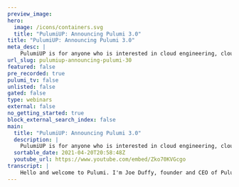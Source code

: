 ```yaml
---
preview_image:
hero:
  image: /icons/containers.svg
  title: "PulumiUP: Announcing Pulumi 3.0"
title: "PulumiUP: Announcing Pulumi 3.0"
meta_desc: |
    PulumiUP is for anyone who is interested in cloud engineering, cloud infrastructure, software development, modern applications, or Pulumi. Whether ...
url_slug: pulumiup-announcing-pulumi-30
featured: false
pre_recorded: true
pulumi_tv: false
unlisted: false
gated: false
type: webinars
external: false
no_getting_started: true
block_external_search_index: false
main:
  title: "PulumiUP: Announcing Pulumi 3.0"
  description: |
    PulumiUP is for anyone who is interested in cloud engineering, cloud infrastructure, software development, modern applications, or Pulumi. Whether you’re a seasoned cloud engineer or just curious to learn what’s all the fuss about cloud engineering, PulumiUP will teach you something new about the future of building on the cloud.   Hear from Pulumi CEO and Co-Founder Joe Duffy and CTO Luke Hoban as they share several new announcements, present demos, and discuss the future of cloud engineering and what it means for teams building cloud infrastructure and modern applications. You will also hear from technical leaders of pioneering companies that are using cloud engineering practices and cloud providers like AWS.   You will learn about cloud engineering practices, how leading engineering teams are implementing best practices with Pulumi, and the latest developments from Pulumi. After the broadcast, dive into hands-on learning with on-demand content or join one of our scheduled workshops or talks.
  sortable_date: 2021-04-20T20:58:48Z
  youtube_url: https://www.youtube.com/embed/Zko70KVGcgo
transcript: |
    Hello and welcome to Pulumi. I'm Joe Duffy, founder and CEO of Pulumi and I'm really excited to welcome you here today to talk about modern cloud applications and infrastructure. And here's how the day is gonna unfold. We're gonna start with uh a little bit of context why we're really excited about everything we're seeing in the modern cloud. We're gonna bring Adrian Coro from Amazon, uh joined by Aaron Coo here at Pulumi to talk about what it means to build for the modern cloud era. We're then gonna invite some industry leaders Justin Fitzhugh from Snowflake, Keith Redman from, and I'm gonna talk a little bit about how the Pulumi platform is enabling teams to adopt uh modern cloud applications of the infrastructure in their organizations. We'll then turn it over to Luke Hoen our CTO at Pulumi to talk about what's new. We have some really exciting announcements to make today and uh some demos as well. So we'll invite some folks from the team to give you a tour of Pulumi and what's new then we'll have an amazing panel of industry leaders um with Kat Cosgrove from J Frog Charity majors from Honeycomb, Dana loss from github and Justin Fitz from sto flake. And what we'll talk about here is some of the patterns and practices that are working for teams trying to move to the modern cloud and then I'll wrap it up at the end. It's gonna be an exciting day. Can't wait to get started to start. We're actually gonna talk a little bit about cloud engineering and what cloud engineering is and why we think this is the secret to really tapping into the modern cloud cloud engine is a new way of building. And to see why we're excited about this, why we got here, how we got here and why this is the next natural step in uh the modern cloud journey. We look a little bit about the history of of uh the cloud. You know, over 15 years ago, we got started with the public cloud with AWS and you know, Azure Google cloud, we really moved beyond sort of the lift and shift era of moving virtualized applications into the cloud uh without, you know, really rearchitect them or revisiting the architectures. Along the way, we've uh started practicing devops, which has helped developers and infrastructure teams work better together, uh which has been an amazing journey over the last 10 years. Uh really taught us a lot about how developers can, can leverage the cloud in new ways, but also how infrastructure teams can use automation to solve some of the challenges they're having with the, the cloud. Um And a bit more recently, we've, we've started uh incorporating containers with Docker and service architecture, starting with Aws Lambda. Now, Azure functions, Google functions uh and Kubernetes, of course, over the last uh five plus years. And really what, what these technologies have done is they've really fundamentally reshaped how we build uh and ship our applications. Um We're really thinking more about applications that is distributed architectures uh architectures that span cloud services and leverage the cloud in new and exciting ways. And the old models really don't work as well. Um They don't, they don't allow you to get the most out of what the cloud has to offer. Uh And so that's what we're calling cloud engineering. We'll see a little bit more about what that means uh in a few in a few minutes. And I think before getting there, really, it's important to, to note it's still early days for the cloud, many companies still have private clouds of their own, they're still doing hybrid workloads. Um So I think it's important to, to ask ourselves some questions and we'll try to answer these throughout the day. What do modern applications architectures look like? Uh What does it mean to move beyond lift and shift? Um How do we embrace these new capabilities? Not as afterthoughts but as first class concepts as we're building our applications to begin with. And second, what tools and approaches are necessary to adopt those new architectures. What got us here is not going to necessarily get us there. Um Third, how do we work together as a team? I mentioned, Dev ops, that's been fantastic. There's clearly variants of that Dev ops and, and so on, but really, it hasn't necessarily brought the cloud as close to development as we'd like. And so how do we break down some of these barriers even further in unlock collaboration across the team? And finally, how do you empower our builders to innovate and ship customer value faster? That's what it's all about, right? Um And so I, I think we have some, some good answers at least to, to, to get started with throughout the day that we'll, we'll talk about and add all that together. Really. The question is, how do we tap into the modern cloud? I think to, to really start answering that question, we can look to some of the most innovative companies in the cloud space. Um We've got AAA collection of companies we've, we've talked to and worked with here um and spanning many different industries and, and company sizes. Uh You look at uh source graph web flow, superba and fauna. These are relatively early stage startups that were born in the cloud and really are leveraging the cloud to build their, their technologies. Um The cloud is really part of how those technologies uh work in a, in a deeply fundamental way. You look at snowflake lemonade, uh Tableau Atlassian Fango, these are, you know, mid stage to IP O scale companies that really have used the cloud to completely uh change their business model and, and, and change the the industry that they're operating in um completely by leveraging the cloud. Um and then, you know, finally, Mercedes Benz, a very well known company that, that has a rich history that is continually reinventing itself as part of innovation and has brought, brought the cloud to, you know, their, their automobile through the connected car efforts. And that's been really the cloud has been an essential component of that. So a lot of different stories here, a lot of different industries, a lot of different team sizes and makeups. But I think if you, you look at the commonalities amongst them is is kind of where it gets interesting. They've all adopted a self injuring mindset, they've applied software engineering practices to how they're managing their infrastructure. Second, they've empowered developers, they've enabled the developers who are building customer value to actually just leverage cloud capabilities directly sometimes with guardrails, depending on the risk profile and uh how, how expert, you know, developers may or may not be. Um but in all cases, they want their developers to be empowered to build. Um The third is that they've really embraced cloud architectures. They've gone beyond the lift and shift as we, as we talked about, they've deeply integrated the cloud into all all aspects of how they operate the entire software development life cycle. Uh It's not something that happens at the tail end of development where you take something and throw it into a virtual machine and ship it to the cloud. It's really part of how they operate on a daily basis and you add all that up and these companies are able to use the cloud as a competitive advantage. And I think that transforms the business and that's the change that we're seeing and that we're really excited about here at Pulumi to summarize the old way is to really think of the cloud as an afterthought that has not worked well. It, it worked fine in the early days when a virtual machine was, you know, you had two of them in a database and you shipped every quarter and it, but these days, we're trying to ship every day every commit potentially. Um And the old way just leads to slower de iterations. In fact, many developers have to wait up to a month to get access to new infrastructure that's required to build and, and ship a new service for the business. And ultimately just disappointment, this isn't a path to tapping into the modern cloud. The new way is to recognize the new reality, which is that all software is cloud software. And what that means is all developers are cloud developers and that infrastructure teams are really central to enabling that innovation to happen. The cloud becomes a competitive advantage, not a tax, not an afterthought, it becomes part of the R and D budget for a company. Not, not something that you think of as a, a tax, but instead something that allows you to have higher development velocity, better returns for your shareholders, higher operating margins. And frankly, you know, the builders like you and I are just much happier here too. There's less red tape, we can ship faster, we can just get stuff done and cloud builders. When I say that term really, we have to understand that that cloud builders come in very, you know, different forms, many different forms. There's infrastructure experts, we might call them site reliability engineers, systems engineers, it and ops often say that these folks are practicing dev ops, the infrastructure experts are provisioning automating and managing infrastructure. And then of course, we have developers, developers are the ones building the customer facing value. In most cases, sometimes internal customers, building shared services platforms or web services, but really the responsibility of the developers to build and deliver a scalable cloud application. Uh And, and that might be a, you know, application developer, full stack engineer, you know, many different titles here, but uh developers pretty broad ecosystem of, of folks and finally, the security and compliance experts, you know, security really is important to think about as we're talking about cloud engineering, security needs to be front and center in everything that we're doing. Um we've all heard the stories of when that doesn't happen, you know, the the consequences and you know, security engineers and security architects are, are the ones really securing the entire stack and ensuring governance. And when we say cloud engineering, what that means to us is all of those different forms of cloud builders coming together and working together and using standard software engineering practices to tame the complexity of the modern cloud. That's to us cloud engineering and to talk more about cloud engineering and what it means to build for the modern cloud era. I'd like to invite Adrian Cockroft VP of sustainability architecture at Amazon and Aaron cow from Pulumi to share some of their thoughts and experiences together. Thanks for joining me, a Adrian and Aaron. It's great to have you. All right. Well, hey Adrian, thanks for uh joining me. Um This is sort of like our old uh monthly one on ones, but we've decided to broadcast this um again. So thanks. Yeah, it's good to see you again and we've both got different roles now, but it's good to catch up and keep the old discussion on modern application development going. Yeah, definitely. So, um you know, since we, you know, since I was last at A BS, you've got a new role. Uh So tell me a bit more about it. OK. So what's happened is um I spent about the last decade talking about digital transformation and telling the stories of what we did at Netflix and what other customers have done along the way. And it's really kind of got to the point where everybody should have heard those stories by now. And I was looking for, I want to do something different and figure out a new area and opportunity came up to join the sustainability organization. So think of this as moving on from digital transformation to sustainability transformation. What does it take to rebuild the company so that it's uh it's generating a smaller carbon footprint and it's mitigating the effect of climate change on that company. So, you know, you were one of the pioneers of like modern cloud architectures and building those applications. How, how exactly does that play together with sustainability? How how should we view that? I think there's um partly if you're looking at buildings more sustainable products, then what you're doing, it's all about developing new products more quickly and cloud has always been about speeding up development for a long time. I did a talk just called speeding up development. That was what it was about. That was the point that was why we did microservices, why we did cloud, why we're doing all of these things and that lets whatever your business was doing is about be more successful. So that's really the core thing. And if we're trying to accelerator change to be more sustainable, then it's the same thing. We've got to develop new products. We've got to develop new services and it's going to help us speed up development. So that's fundamentally it. And then if you look at the trend as we've got some more modern application development, if we move, if we look at instances which are fairly heavy weight, if you, they take minutes to spin up, you tend to keep them around for hours or days or forever. Um Then we go to containers where we started seeing people using containers really just by minutes at a time in some cases. And fairly, it was quite a surprise when we looked at the usage patterns that there were a lot of containers that really only lived for a few minutes. And then we've gone to functions that only live for a few seconds or a fraction of a second. So these lighter weight ways of doing things are more responsive and that's a way that you can effectively depending on exactly what you do. But in, in, in principle, they're more sustainable by being more lightweight, right? So um you, you just talk about instances and functions and so clearly, there's like a a evolution um of things and what we're I I'm seeing and you know, we definitely saw that at Aws is with customers is a blurring of the boundaries between infrastructure and applications. So what, what are the boundaries between these two today? Um you know, serve functions, you know, are the infrastructure or the applications do, do you see these things merging, becoming more closely intertwined over time or how do you see this? Yeah, they, they all get used together for different things. So if every time you add a new tool to your, your tool bag, you've just got to learn how to use it, right? So that, and it's not that you stop using the other tools. So there's still places where the right thing to do is have a, you know, even a bare metal instance and or a or a full Ec2 system um EC2 VM. And then what, what we're seeing right now is a move so that the primary development patterns we're seeing are kind of serverless first, in many cases with containers for the things that you can't do in serve and stitching together services which are running on whatever they want to run on um as you build it. But the thing that's really different now from the decade or two ago is that applications used, we used to spend forever building an application and getting it deployed and then not touch it for a long time. Nowadays, everything is completely dynamic and that's where infrastructures code comes in and being able to define the thing you're building. But then also there's event driven thing. So even if you're building your complete containerized environment, um there may be events that happen when you and a container goes away, you want to do some clean up, so you schedule an event and you trigger lambda function to clean up the U BS volumes or that were attached to it or something like that. So there's a mixture of event driven in the application and in the operations, which is naturally them, the kind of things and there's lightweight scalable services using containers or maybe there's third party applications which you, you've containerized or things, you've moved from your data center that you containerized to just kind of give them the environment they want to live in. And those are really the two mainstream sort of patterns. But it's how do you, how do you use them together? I think that's interesting. Yeah. So you just touched upon briefly, you know, how people should think about choosing things. So um I, I guess the question is how should people think about when to use building block services and then sort of when to use more abstracted level services? So what, what's the right level of abstraction for different use cases? What, what's a sort of quick rule of thumb type of thing? What I've seen one of the formative experiences I had was judging a hackathon a few years ago where in 12 hours, the teams of people that had really barely used the services that they were putting together built incredibly functional applications. It is like how did this happen this quickly? And these were functional scalable applications and it's because they were gluing together services, web services, which are just there to be used. You don't have to install them or debug them or make them scale and then they were using Lander and containers to stand up everything else they needed and just getting on with it. So it's quite possible. The way I'd look at it is build the fastest thing you can first, right? So just take all the shortcuts, build something that isn't exactly what you want. But uh it's going to get you the first iteration of this. This is this even the product you're trying to build, right? Don't try and opt over optimize first. So then once you've got something built for test purposes, then you think, OK, maybe I want to optimize the instance type I'm using. So I, I have to move from servers to containers because I want to put a GP U in there or something with a terabyte of memory or something. Um Or you want to take a uh an off the shelf web service that's giving you the rough idea of what you wanted, but you want to do some more custom thing. So it's more like treating the, you know, it, it's the rapid development iteration and start the ability to put things together in a day or two, really a day or two for a completely new application up to something that's running. And there are definitely people out there doing that and some people can't figure out how you could possibly do something without having weeks of meetings before you, while you're discussing it. As like in the meantime, somebody's already finished building the app and is off on something else, right? That's kind of the difference right now, if you're, if you're building modern applications, got it. Um So with, with, with all these things, right, like the development cycle using the cloud could be pretty simple, but once you get into production, things get increasingly more complex. Uh So a lot of companies create um abstractions and forms of like, you know, shared services platforms or developer portals. Um And it leads to a boundary between app developer, app developers and platform engineers. Um I I is this the right interface between the two or is there a better model that you've seen um on how to do these things, how to, how to essentially bring cloud to all developers and you know, enable all of them faster? Yeah, I think one of the things that's got harder over time is there's too many services and takes too long for people to get their head around all the different things. So the the solutions we've been developing for that. Certainly a w there's the slash solutions part of the website which has entire solutions and components. And if you want to hook up, you know, two or three different services, there's some common patterns there and we've published the patterns and it's becoming more compos and you can, you know, they're using various configuration languages, you can put these things together. Um It's something we've also seen around the well architected framework, uh Liberty Mutual, for example, has published a whole lot of well architected patterns and they implement them, they put them on github and they've just started sharing them, but this is what they use internally for building out their, their environments, which is, you know, mostly servers first. So there's, there's serve and you know, a bunch of lambda, a few bits of containers in there, but they're, that's kind of their world they're living in. Um And then we're seeing and that's mostly um in that case, it's like CD K patterns dot org, I think is the site where they've been putting that. But we're also seeing this as a more not just a specific to sort of AWS kind of thing, which is a lot of land and CD K, but as, as a more general purpose kind of environment where we're seeing these ideas spread across different platforms, you know, in the data center and in other environments that uh beyond cloud. So beyond any one specific cloud. So I think there's a place where these ideas are becoming quite generalized. Right. Right. OK. So, you know, you're, you're seeing that that is the thing, right, where um there are platform teams that are building out sort of generalized patterns that are being distributed across many different people. They're using infrastructure code tools like, you know, or CD K to sort of um distribute this out. They're also sharing this open source. So it's commonly usable and uh shareable and things like that. Yeah. And the, the well architected patterns uh Aws started publishing quite a while ago, have been adopted by, you know, the other, other cloud partners as well and the cloud platforms as well. So we're seeing similar kinds of um well architected patterns. So the solutions are becoming just better understood across the industry. So you can sort of decide, OK, I need to build a thing. There's a relatively straightforward path for building most things now and you, you're getting preassembled components. So it's kind of like we're, we're building out of LEGO bricks, but some of the LEGOS are coming preassembled into little clumps that are maybe can be plugged together a bit more, bit more easily. And that's kind of the, the development then we're seeing some higher level services as well that pull together lots of different things, but uh got it, got it. So, um so how does uh Kubernetes fit into all of this? Right. Um You know, we got different, different clouds, different, you know, different services, um different teams building on things. Uh then, you know, um as a um a different cloud interface that people use. Um you know, how, how does this all fit into the different architectures and abstractions that we just talked about? I think it really comes down to the control plane. So the codes control plane is this is distributed with the cluster. So if you want to run a bunch of containers at the bottom of a cell tower for a five G deployment, you're gonna do that with a local KTIS control plane and cluster quite, quite likely, right? Or um and there's a lot of cases now where cloud is becoming much more distributed in general, it's not really just the central, you know, few locations with huge buildings, with everything in, it's pushing out to the edge with things like outposts and various other other technologies. So we're starting to see the tech, the idea that you want to have programmable infrastructure become pervasive into data centers and edge locations as well as in the center and for applications that need to run and manipulate their environment in particular, um then gives you a good API for doing that it's portable, but it's also you're manipulating a control plane that's specific to that particular application. Uh Whereas the, the large scale Aws services, for example, there is a huge control plane running all of ECs or all of EC2 or all of LAMBDA. And um you know, it doesn't really scale down to something that you could run on a couple of machines in a, you know, in a warehouse, you have to be able to connect to it. So they each have, you know, it's in some sense more efficient and more scalable to have a big central control plane. But you've got less control and you've got the network latency to get to it. So that's kind of different. I think we're seeing a mixture of these just as, as the technologies just are becoming more pervasive like this stuff needs to be deployed everywhere. And there are different ways of deploying with, with different strengths for different use cases. Got it. Yeah. So 11 of the things um that you, you, you just talked about is the in because of um the the vast range of types of applications and services that are being used. Um The and just the complexity of these cloud applications now um having uh programmable infrastructure is increasingly important and then we're seeing the blurring of the boundary of the infrastructure and an application and these applications are increasingly dynamic. Um So what, what does that mean for the future of the sort of the software delivery pipeline? What changes are we seeing there? Yeah, I think what you're really seeing is that the proportion of the code that you'd be writing in YAML is increasing, right? So you write your application and it's now, you know, 20 lines of javascript and you know, 5000 lanes of yam or something is to try to deploy all this stuff. And, and one of the good things with a Polian CD K is like if you're, if you're drowning in the sea of Yarl, you should, you're doing it wrong, you should, you should be using a higher level language to generate this stuff directly. And that just makes programmable infrastructure just a much better way of looking at it. Um, in terms of the pipeline, a lot of what we've been doing in the last few years is really getting into continuous delivery as the default behavior. So you writing some code, you hit, save, you checks it in the, saves it checks, it's in, it runs whatever tests are needed to show that it works on your laptop or wherever it checks, checks it into the repo, the system just kicks off and starts delivering it, whether you know, whatever kind of pipeline you're using. Right. And as it goes through, um, the stages, you know, obviously various types of build stages. But if you're delivering a function or a micro service that contain something relatively small, the build time is fairly quick, it goes out, then you run. Um, let's say it's in a test environment, you'll do some stress testing on it there, you'll do some chaos testing on it there. You'll, you'll mess with its inputs to make sure it doesn't fall over and, and just make sure it's, it's behaving itself and we're starting to see people adding chaos testing as part of their delivery pipeline now. Right. And then it goes off to production where you're doing blue green testing and you've now got to the old and the new code running side by side in production and you're looking at the metrics to make sure that looks ok. Uh Maybe some feature flags or some A B tests in there as well. And then finally you decide, do I need to run this version alongside the old version? Um, or am I going to shut down the old version because it's, you know, board compatible? So that's kind of that pipeline is fully automated and a lot of people now and there is things flowing through it, hundreds thousands, tens of thousands of times a day, depending on how big your, your organization is so perfectly normal. Now, for your pipeline to be running continuously and changing your application as fast as you need to go and any one piece of the application may change, you know, every few days or every week or whatever. But overall the application is being changed um with a huge number of updates uh that are being rolled out. I think that agility is really important, especially with things like, you know, some somebody finds yet another zero day in a library and you have to go to redeploy everything because there's a security exposure, right? The ability to respond to that in, in hours or a day or so is revolutionary compared to the sort of typical way we were dealing with this 5, 10 years ago. So to do that, right, like baking compliance as part of that unified delivery pipeline is also pretty important to being able to work for different types of policies and things like that. I think, yeah, there's a lot of ways that you can automate the policy, the policy compliance. There's all sorts of tolling around that. And then there's ways you can look at it from the point of view of how do you get auditability. And one of the things cloud does, which is really quite difficult in the data center is you can build a tamper proof log of everything that happened in an account. And auditors will look at that and say, yeah, I believe the temper proof mechanism that Aws uses works. Once they believe that then you can look at these audit logs and see everything about the state of the system. And that's a kind of a new approach to auditing by this is continuous compliance because you can prove the system was always compliant was the way it was done before was more like asking people awkward questions. And um you know, saying asking, did you follow the processes carefully and all this kind of very manual approach, which is very difficult to be highly confident about basically. So everything we just talked about is um you know what I would call, you know, cloud engineering practices. So what do you see as the ultimate business benefit of um adopting, you know, putting software delivery um our software engineering into your infrastructure doing infrastructures code building it as all part part of one pipeline, doing continuous compliance with all of that. Um What, what's the ultimate business benefit of uh of all of this? Yeah, I think it's always been about speeding things up, right. The competitive time to market for, for ideas and applications and features. Um There's a, you're in a race and if you can roll something out in a week and your competitor takes three months to respond to it, you'll just keep running away with things. So that's kind of the um that's always been the the the main driver and then people are finding that the systems are actually more reliable and the they're getting fewer errors and the the customer experience is better. It's easier to measure customer experience and you're just building a better product um that uh and then finally, if you do it right, if you, if you look at a lot of uh older style environments that are very static, they are sized for this, the biggest spike in traffic that they're expected to see, so they're running idle a lot of the time and there's a lot of wasted capacity there. And the other thing with cloud and dynamic infrastructure is things and things only exist for as long as they need to be there and you scale up and you scale down and you're running effectively. If you do that right, you can save a lot of cost as Well, because you're, you no longer have people wandering into a data center and racking system. So you take out some of the manual labor and then also you're uh you're just dynamically order scaling at whatever level it is at instances, containers or um or with lambda, it's, it's, there was some, there were some workloads which would not be possible without cloud, which people are running with huge spikes, very, very concentrated uh flash sales, for example, which just don't make sense. You couldn't build, you couldn't run your infrastructure at the scale needed for the flash sale, which is generating a huge amount of interest for, for a particular business. And then they run their entire environment for a few hours and then shut down like 90% of it. And so those kinds of things become uh not only possible but they become um they enable new business models and there's a whole bunch of interesting things happening there. Sounds good. Well, I think we're out of time. So thanks for dropping in and chatting with me. Well, thanks and uh great to see you um best wishes in your new role. And um likewise, yeah, hope you have a great event today. Cheers. Well, awesome. Thank you, Adrian. Thank you, Aaron. That was a great conversation. I definitely learned a lot. And next, we're going to build on that conversation and talk about how to bring cloud engineering to your team, how to put cloud engineering into practice. And to start answering that question, I'm super excited to announce the general availability of the Pulumi cloud engineering platform. The industry's first platform for cloud engineering. The Pulumi cloud engineering platform really builds on all the technology. Pulumi is delivered to date the open source infrastructures code project, the SAS for teams and enterprises and the goal of the cloud engineering platform is to really help you put cloud engineering into practice, to help infrastructure teams, developers and security teams work together to build, to plan and manage modern cloud applications and infrastructure. It includes the plumbing console, the Pulumi cli policy code engine infrastructures code, all the plumy packages we we know and love. Uh It really enables you to use your cloud, your language, your way. And we're visiting that set of industry, cloud innovators uh that we were talking about earlier um at in the in the conversation. I'm really pleased to say that we've actually worked with every one of them as a Pulumi customer and I learned a lot from them in helping them put cloud engineering into practice. And as a result, we've been able to distill many of the things we've learned into the cloud engineering platform in the form of automatic best practices so that you get a cloud engineering platform that works for you right out of the box. And we've seen a lot of traction with Pulumi to date um to date since launch, we've done over 18 million deployments through the Pulumi uh online we've also seen in the last year alone, a 290% increase in cloud resources managed by Pulumi. Uh Every one of these is a cluster, a managed database, a serverless function that's actually live in a cloud as we speak. It's phenomenal growth, phenomenal progress, really seeing a lot of happy customers and to talk a little bit about some of those specific customer use cases. I thought it'd be interesting to look at a few uh from different vantage points. First, is Snowflake who approached this more from the infrastructure side where Justin really needed to ship a new data cloud platform. Um Snowflake had an amazing IP O last year and as part of that, they, they put together this new data cloud platform, they had to get to market really fast. And Justin knew that the only way he was going to be able to do that was to adopt more of a software entering mindset into his team. Um He also wanted to empower developers to be a bit more self served so that for the parts of the infrastructure that made sense for developers to manage, they could do so and adopting go a familiar language for him, his team and his developers was the way to go. And as a result, they were able to get to market much faster than they could have otherwise, what used to take over a week and a half can now just take under under a day. And it's been an amazing partnership helping snowflake out and learning from them. Um in terms of cloud engineering best practices, approaching from a slightly different angle is Fungo Keith at Fargo was tasked with transforming his product from uh more of an on prem installation for his customers to something that was hosted as a a in Aws. He had a team of developers didn't have a budget to build a, a shadow it or platform infrastructure team alongside. And really the only path to success was to empower his developers to build and his developers were typescript experts. And uh so Pulumi allowed him to give them typescript, allow them to do infrastructure as code on their own. And what he saw was subject matter experts emerging from his team, uh the developers really took to learning different facets of the Aws cloud platform. Uh It really improve their time to market, they were able to be successful and spend a lot more time focusing on making their customers happy. And then finally, a very similar but slightly different story uh is it's lemonade Igor at lemonade was managing a small nimble infrastructure team and noticed that increasingly they were becoming the bottleneck for developers delivering customer innovation. He also wanted to apply more of a software engineering mindset and more automation to enforce governance to catch things like drift and adopted Pulumi and as a result was able to empower developers to be self provisioning their own infrastructure while also improving the way that his team was doing infrastructure, great success stories. But to go a little bit deeper, I'd love to invite Justin Fitz VP of Cloud engineering at Snowflake on stage to talk about their journey with cloud engineering. Welcome, Justin. Hello, my name is Justin Fitz. You. I'm the vice president of cloud engineering here at Snowflake. I want to start off with a short overview of of what Snowflake is. We're a data cloud and data platform with near infinite scalability where we allow you to easily load, integrate and analyze uh and securely share your data. We've been born uh natively in the cloud. So we've never been on premise and so our focus has always been how do we leverage those components of the public cloud? Um and take advantage of them. A key concept for us is around how do we disaggregate compute and storage allowing them to scale independently? So storage can scale up and down independently of compute as needed and vice versa. We also allow permanent billing which allows you to scale your workloads up and down independently and and use it on an on demand basis. We provide the same experience across all three public clouds uh with the same user experience and no change to features between the three and our core core fundamental value of ours is that the platform should be self managing. Um It should not have, we don't want a lot of knobs and dials and such to uh allow you to, to tune it. The system kind of manages that on itself. So with that, I want to start off with a short overview and talk a little bit about kind of what cloud engineering is, how we got here and kind of what our, what our path forward is and what it really means to us. So as a background, um I think the operations and development worlds have historically been divided into two different organizations where you have ops and you have DEV and very much oftentimes we saw the developers building the code and throwing it over the wall to the, to the operations folks um and, and the operations folks going and operating that and there was lots of back and forth where there was maybe confusion or a lack of understanding of the kind of concepts that each one cared cared about and it didn't lead to kind of quality as quality product as could be as could be had. And so we think this is flawed. The ops people often lack context on the code and why the code was developed and what the functionality is where the DEVS kind of lacked concepts and they lack, they lack kind of understanding of how to run a scalable infrastructure and scalable system. Um The infrastructure and scalability and operational concerns often were ignored at design time and only came out once the software was pushed into production and, and a large amount of load was, was put on it. And so I think that, that the concept was really flawed around having a separate infrastructure built from the software. It's stuff like we've always embraced the DEV OPS model where we have kind of developers and operations folks co located and embedded. But what we saw with the team was they were performing when I, when I first came in probably a few years ago where we saw a lot of perform heroics being performed in a very reactive fashion. So the team would have a lot of inbound dependencies. They felt like they were always under the gun and didn't have a say in the kind of how things were being built and how the software was being designed. Um As I said, they were, they were kind of a constant bottleneck because they had three times the number of dependencies of any other engineering team um that was there and, and, and always looked like they were kind of not in the way but, but certainly overwhelmed and not able to kind of keep up and, and operate in a strategic, strategic way. So to solve some of this, we shifted towards kind of cloud engineering. And what does cloud engineering mean to us? Cloud engineering is a software engineering organization that's focused on building, that's building software to manage maintain and deploy kind of our technical infrastructure and why do we need this? So we really needed the ability to scale as, as has gone through a really rapid growth in our infrastructure and our and our customers and our software based. Um And as that infrastructure grows, there was a lot of manual tests that were happening from individuals. And so those were scaling linearly as the infrastructure grew, which, which really doesn't scale over time when you're seeing massive growth. But more importantly than the people growth is we really wanted to focus on how do we improve quality and consistency of the code and the, and the product that we're delivering. And when you have a lot of human and manual processes, there's, there's lots of errors that can introduce, there's variability, it's not repeatable and it's difficult to test in a, in a consistent, reliable way. So we really wanted to codify these human actions into kind of software and build them as software software projects. So our goal here was really to follow the same engineering practices that the rest of the same software engineering practices that the rest of our engineering teams did where we any, any mutations or builds of infrastructure were traced were started with a code commit. Those code commits go through code reviews that are reviewed just like any other software commit would be code comes with tests and c processes that consistently test those commits. We have a continuous deployment pipeline for execution. So those deployments are all pushed through via having a computer do those as opposed to a human for consistency. And that all summed up to kind of any infrastructure change was traced back to a commit going through a pipeline. We really wanted the cloud engineering team to be viewed as as as another arm of the software engineer of the engineering function. But just another software engineering team with a focus on infrastructure um uh the infrastructure side of things. So to do this, we really had to shift kind of our culture. And one of the first ways we did this was by looking at hiring software engineers with an with an opposite infrastructure slant as opposed to C admins or operational folks with the ability to, to to script or to um to try to automate small parts of this so that we really kind of took that software engineering piece all the way from start to finish and started to build solid software to run our infrastructure. So a few key values that we, that we have as part of cloud engineering, one of which is the features and projects should be designed as a single system software and infrastructure together. So how do we kind of understand that software engineering mindset and embed with those software engineering teams to make sure from this project from the very initiation of a of a feature or a project that the infrastructure concerns are thought of and that we can build automation around it. Another key value is uh that every kind of every action taken on infrastructure should emanate from a code commit. And this is kind of a, a North star that we continue to, to point to and, and uh we, we try to, to hold very strong to but to get there, we really needed to automate everywhere. So we needed to look at every manual function, every human function and see how do we automate that? Even if that meant, you know, large scale projects to get there, you know, having any kind of manual intervention or human intervention as part of this generally introduces error and variability and doesn't kind of align to kind of our vision of where cut engineering is going. Lastly, we need to build scalable and and easy to use platforms. So if the developers, if this isn't easy for developers to use, if this isn't easy for the rest of the engineering team to use, it's not going to be adopted. And so we focused on building a next generation platform focused on containers um to, to for our next for all of our new applications and new functions that are coming out. We built this using Pulumi given from the start so that we could use um software languages, true software uh languages as opposed to uh config or scripts to allow us to have a true programming interface. And and to manipulate and review and test this platform and it's been very, very successful. So in summary, you know, cloud engineering is really a shift from the reactive kind of operational team to a proactive software engineering focus team. Um Our infrastructure is 100% managed through software commits and we're really embedded with other engineering teams to help design the software and the infrastructure. From the beginning to the end, I will say this has been a journey for us and it is a culture shift and a hiring shift and just a, just an overall shift for the organization. Um And we've been at this, you know, a year, I think we've made really great progress. We're not 100% of the way there, but this will require kind of a uh time and effort and, but I do think it's, it pays dividends at the end. Um And we've seen really great uh success from it. So, thank you very much for your time today. I hope this was helpful and speak to you soon. Thank you so much, Justin for sharing that story. It's been an amazing partnership and incredible to see all of the success that you and your team have had. Next, I'd like to invite Keith Redmond on stage VP of engineering at Fungo to talk us through that slightly different approach to cloud engineering. Coming more from the developer side. Welcome, Keith. Hi. My name is Keith Redman. I'm the VP of engineering at Urgo. We're one of the world's leading providers of client life cycle management, anti money laundering and kyc compliance solutions for the financial services industry. And our mission is pretty simple. We want to digitalize the fight against financial crime. We create frictionless onboarding and compliance journeys for our customers and for their customers. And we really want to introduce efficiency and effectiveness across the financial service. We're trusted by 32 of the top 50 banks in the world who have powered their client life cycle management processes with our enterprise platform since 2010. Now, as we all know, the world has changed dramatically in the last 18 months. And there's been a sharp pivot towards cloud native and software as a service based products. As we've all been forced into a more remote way of working something which has dramatically affected the financial services industry, an industry typically based in face to face communications now driven by the inaccessibility of physical branches and offices. And we've been far, far less likely to deploy on premise software and we're now far more focused on cloud based products. And as a result of this sharp pivot, we at have also had to change our own approach. In early 2020 we made the strategic decision to really build out our cloud made of product stack so that we can empower our customers to work where their customers are in a way that the modern world demands. And with that strategic decision came the need for us to build out our own engineering teams so that we could create the next generation of our software using the latest cloud native technology stacks. And importantly for me, as an engineering leader, I really wanted to build out an engineering culture of ownership, rapid agility and frequent deployment with a limited available set of resources. To me, what I really wanted to avoid was creating teams where responsibilities were handed off from groups built around specific functions. So things like Q A departments who tested a piece of software delivered by a development team or a dedicated DEV ops team who deploy artifacts built and created by another team. The term you build it, you run, it is often used in our strategic and design sessions. But I think there's a key term missing from that statement, somewhere between build and run, we need to deploy it. So when it came to planning the toolkit that would support our cloud native product development, we were determined to find a deployment framework that would both support our continuous deployment goals while also making it easy for our development teams to ramp up and become true. Cloud engineers. We began our journey with cloud native in early 2020 with a simple proof of concept. We tested a number of tools from across the industry including Pulumi and our first test project was really built around some simple LAMBDA functions behind an API gateway connecting into a document DB, nothing particularly groundbreaking, but it allowed us to really focus on the tooling that we wanted to evaluate. We started out with the Pulumi C# library since that's where our engineers were already comfortable and had existing expertise. And because of that familiarity with the language and with the development environment, we use visual studio or visual studio code to write our infrastructures code, our teams were really able to see results quickly. But one of the things that really made Pulumi stand out for us was its ability to help our people to learn the cloud. At the time, we had limited knowledge of some of the AWS stack in particular its servers capabilities and even something as simple as the built-in in intelligence that comes with deep inside our IDS really helped us to drive quality and the completeness of our infrastructure as code. Now, it's fair to say our early experiences weren't without challenges. In the early days, we spent far too much time trying to write our own abstraction layers and help our classes around the Pulumi C# libraries because ultimately, every developer likes to write an abstraction layer. But fortunately, we hadn't gone too far when we discovered Aws X, which is Ploy's package for tight trips. And with a little help from the Pulumi engineering team, we've now pivoted all of our infrastructures code to tight trips and we've never really looked back from there, that first proven concept had two developers building a simple aws infrastructure running Pulumi up from their local terminals. And now one year later, we've got 12 teams actively building our production cloud infrastructure using Pulumi to deploy everything from LAMBDA functions to configuration of hardened EC2 instances, deeply integrated into our seam tools and our info sector. And we're doing all of that from automated building and release pipelines. But Pulumi is a guided step ensuring that we're maintaining the integrity and also the quality of all of our cloud resources, which we're configuring in the point. And that's particularly vital to us as a company working in such a highly regulated industry. If I was to describe some of the benefits that we realized as a result of using Pulumi and cloud engineering, I'd say first and foremost, it's allowed us and myself to focus our investments in engineers who are building feature value at all times rather than building teams for specialist concerns like build or deploy or test. Secondly, I'd say it's really driven greater infrastructural quality and integrity since Pulumi really guides our developers in the work that they're doing and ensures that we're getting closer to correct and complete implementations. First time, things like in teen and developer friendly API documentation, really help with that. And then finally, something I'm particularly proud of is that Pulumi and cloud engineering have really helped us to grow as people and as engineers. I would say our engineering team are now far more proficient in using the cloud to deliver software, given that they're working on a daily basis with cloud infrastructure in an interactive way using Pulumi. And they're certainly far more familiar with the capabilities and they're confident in engineering and designing cloud solutions than they ever were before we started to work with Pulumi. So when it comes to future plans and looking ahead to the next step for Forgo cloud engineering, I think it's likely we'll start to look at multiple cloud products. And we're hoping that Pulumi will help us to take advantage of multiple cloud providers. And as we look to use the unique capabilities of each of the different providers in the market, a natural next implementation project for us will certainly be in the use of Pulumi policy as code as we look to take advantage of the stronger governance and oversight of cloud engineering as we start to scale out our footprint in the coming months and years. And then finally, something I'm particularly excited about for ourselves as a company and also for the industry as a whole, the opportunities afforded by the Pulumi automation API I think we started to become a bit spoiled by the speed at which we can interact with our cloud infrastructure using Pulumi. And we're starting to look for new ways to improve and using the automation API I think we can move away from configuration based build pipelines and the challenges they bring and move more instead towards full end to end solutions where build test run and deploy are all written in first class languages using tooling we're all familiar with. So thank you for the opportunity to take part and Pulumi up today. It's exciting to see where we're going to go as an industry and as a cloud engineering group into the future. Well, thanks Keith for sharing that story. It's wonderful to hear about developers up and running productive, happy and delivering customer value. And I think those two stories really emphasize why it's important that the Pulumi cloud engineering platform supports one way to build, deploy and manage both modern cloud applications and infrastructure. Many companies that we work with to adopt. Pulumi are coming from a world where they've got different technologies for infrastructure than they do application delivery and this just leads to silos and difficulty especially when it comes to securing that entire end to end pipeline plume also supports your way that includes your cloud, your language and your workflow. Pulumi supports over 50 different cloud providers including Aws, Azure and Google cloud also supports Kubernetes and we've really embraced the entire cloud native ecosystem with helm support Cober netti operators, Cr DS. And also it's important to emphasize that it doesn't stop at the public cloud providers. Uh Many others solutions are offering infrastructure uh cloud flare, uh fastly git lab Mongo DB data do all of these bits of infrastructure are often managed alongside your public cloud infrastructure as well. And it's important to have one solution to orchestrate deployments across all of those. Next is your language. Pulumi supports general purpose languages um rather than proprietary domain specific languages or YAML, which is notoriously difficult to deal with at scale that includes any no Js language such as javascript or typescript includes Python go any dot net language such as C# and F sharp. And it's not just about the language itself, it's about the entire ecosystem around the language including ID ES tools and package managers. And it finally, Pulumi supports your workflow. Many organizations have adopted C I CD for you know, application delivery but are looking to, to accomplish that for infrastructure as well, especially as we've heard earlier that the line between the two can often be blurred, especially with modern uh applications and architectures. And that includes over a dozen integrations with uh technologies like Spinnaker, Azure DeVos pipelines, github actions and Octopus. Deploy. Plumy also supports any architecture such as virtual machine based architectures, managed services like data stores and a IML um containers. Of course, whether that's Kubernetes or ecs and Amazon, for example, uh and serverless as well or the combination of all of the above. And Plumy also supports and integrates with your source control provider of choice and identity providers such as Octa Azure Active Directory, G suite or so. So next, let's take a quick tour of the Pulumi cloud engineering platform's capabilities starting with build by expressing your infrastructure in general purpose languages. The Pulumi infrastructures code engine can orchestrate deployments as with many familiar infrastructures, code technologies. With the exception that you get to bring to bear all of that great knowledge and community knowledge uh around these languages uh to how you're doing infrastructure as code that unlocks access to a broad development ecosystem. Uh not only do you get to use the language you've chosen to its full capability including things like loops and variables and, and classes, but also better development tools. So I mentioned editors, what this means is if you love visual studio code for, you know, editing code, now you can apply that to your infrastructure code and get interactive statement, completion and error checking, interactive documentation, refactoring support. Uh You could even use Vim or emacs. Um you get access to great tools as well, test frameworks and um code, search and static analysis and ers and package managers as well. So you can consume packages that already exist uh for common functionality or publish your own for for common functionality within your team or within the ecosystem. This adds up to a modern application development experience where the experience of creating your infrastructure's code I I is measured in milliseconds or seconds rather than minutes or tens of minutes as is common with these other YAML based and domain specific language based technologies and then finally, the ability to share and reuse best practices goes well beyond just code functionality, but also allows you to share and reuse architectural patterns that apply to the cloud. And we've got some exciting news that we'll talk about shortly that brings us to even the next level, the next area is deploy. Once we've built our infrastructure and cloud applications, we need to deploy it and deliver it. And we've got a great C line that's uh got great interactive output. And is it fun to, to work with? But once you go to production, many of our customers adopt C I CD as a solution so that deployments are automated and not run manually. This cuts humans out of the loop ensures that deployments are more robust, reliable and secure. You can focus all of your efforts on securing access to production by restricting access to just the C I CD delivery pipeline. And I mentioned earlier, Plumy supports over a dozen different C I CD providers so that we can meet you where you are or take you to a new solution that's best in the industry. Next is test frameworks. I often ask people, uh how many of you test your application code? Of course, it's near 100% people wouldn't admit otherwise. Um But how many people test their infrastructure code? It turns out it's, it's, it's very uh much lower than that. Um And that's because most infrastructures code tools are done with YAML. Yaml is not testable or domain specific languages. Pulumi use of general purpose languages, however allows us to take all the great knowledge and tools and solutions out there in the industry around testing and now apply them to your infrastructure code. So for example, whether that's moca for testing your no Js code or the built-in go test framework or pi test uh including code coverage tools. This really allows you to bring a new level of engineering discipline to how you're managing your infrastructure. And next, Pulumi goes beyond all of this, even to enable advanced deployment automation scenarios. By using general purpose languages, your infrastructure becomes programmable in new ways. So whether you're building self service portals, custom cli S or your own a product that has to incorporate infrastructure provisioning. Pulumi has got a solution for you here too and this is one of the new areas that we're excited to announce some new functionality. I'll say that for Luke momentarily and of course, everything that's happening here is orchestrating with the Pulumi Cloud engineering platform so that you've got full end history of who changed. What when and why this integrates with your source control provider. It also integrates with your cloud provider so that hey, if something broke at 11 59 pm, Tuesday evening, you can always go to the plume cloud engineering platform and find out exactly what changed down to the individual resource and the individual diff of what specifically changed for that resource. Finally, we'll talk about manage. Um Pulumi has a policy code solution built into the platform so that as you're empowering developers or as you're empowering individuals on the team to be more self serve and have more control over delivering what they need policies are enforced always in often. Um that includes, you know, security compliance, cost controls, configuration, best practices, oftentimes people might get something wrong even if they didn't mean to and catching something before it gets into production is very important. We've seen what happens when that goes wrong. Pulumi supports uh the open policy agent, a uh the Rego language. So any A rules can be harnessed with Pulumi in, in the uh policies, code solution, you can also offer rules in no Js or Python. Next, Pulumi integrates with your identity provider of choice, whether that's git lab git hub at Sian, uh any Sam Sso uh provider such as a active directory Octa G suite and what this means is it gives you fine grain role based access controls to, to enforce who can do what within your organization and really restrict access to just those who need access to critical things like secrets or production stacks, et cetera also allows you to delegate access. So if you're really looking to empower your developers, you can delegate access to them to, to have more control when that's appropriate. Everything that happens though is fully auditable. So any delegation of authority, any operations performed, there's a full audit log available. So if you ever need to go back and find out what happened and who did it? That's always there. And finally, Pulumi has great dashboards, reports and insights built into the platform. So if you want to understand what's happening across your entire team across the entire cloud engineer organization, whether it's developers or infrastructure teams, if you're the VP of engineering and you're trying to understand uh how many clusters did I spin up over the last month? And how many am I likely to spin up next month? We've got a great dashboard, great reports for you to get insights across the entire team. So in short, the Plumbing cloud engineering platform is really the easiest way to adopt cloud engineering in your uh team. It allows you to harness the modern cloud, both applications and infrastructure. It brings the cloud much closer to application development. So we can really build powerful modern cloud applications. It allows you to apply engineering practices to your infrastructure to really tame the complexity of the modern cloud at scale and add all those up. And your team will be able to innovate and collaborate faster across the entire team and just focus more on business value and making customers happy. And with that, I'd like to welcome Luke Homan, the CPO of Pulumi to go deep on some of what's new with Pulumi. Hi, my name is Luke Cobin. I'm the CTO at Pulumi and I'm really excited to be here today at Pulumi up today. We're announcing the availability of Pulumi 3.0. Pulumi 30 is the next major version of Pulumi and the foundation for Pulumi Cloud engineering platform. Three builds on all the work we've done since we launched Pulumi back in June of 2018, including the releases of Pulumi 10 and 20 over the last couple of years. Ploy 30 includes dozens of new features and hundreds of improvements and fixes both developed by the Pulumi core team and by the broad Pulumi open source ecosystem. P 30 provides industry leading support for building deploying and managing cloud infrastructure and applications over the next few minutes. We're going to do a deeper dive into some of the new features of Pulumi 30 and see some demos of what Pulumi feels like in action. First, let's talk about building with Pulumi. So Pulumi 30 supports your language. Pulumi use the program languages that you know and love to define and deploy your cloud infrastructure by using these languages. Pulumi offers the broader way of software engineering benefits. These languages have to offer things like ID tooling and reusable components, package management test frameworks and so much more. In Pulumi 30, we've significantly improved the Pulumi go SDKS with four times smaller binary sizes and SIM small and faster build times and a simpler API we've also enhanced our Python SDKS with more natural API S and stronger typing, which means that all of your tools inside your I DS and other tools for Python Light up and you get that benefit for Pulumi as well. Finally, we've introduced the ability to take Pulumi components developed in any language and make them available as Pulumi packages to users in any other Pulumi language. This is a really key building block which enables us to unify all the different language ecosystems supported by Pulumi into a single Pulumi ecosystem of reusable components of infrastructure. Let's talk for a few minutes about and we'll go bit more detail about Pulumi packages. Pulumi packages allow you to package and distribute libraries that manage cloud infrastructure resources. There's a whole bunch of different ways to do this, but no matter how you do it, they have become available to users in all Pulumi languages. And we do this by providing a Pulumi schema that describes the Pulumi resources that are part of a plumy package. And from that schema, we're able to automatically generate the SDKS for all the supported languages that go into the package managers, you know, and love every day. Plume packages are published and consumed the same way. So any user of Pulumi can just consume a Pulumi package, whether it's the AWS package that we provide or some custom components that you develop yourself. But there's several different ways to create these Pulumi packages we have the support for native Pulumi providers which are packages that use the complete Pulumi resource model and have access to all different capabilities. And these are useful for when we want to expose a new cloud platform for use inside Pulumi. We also now as part of Pulumi 30 have the ability to take Pulumi components programs. You've written that describe how to combine a whole bunch of capabilities inside your cloud provider and use those to build a new abstraction that makes it easier to work with some aspect of the cloud that you work with. These components can now be published as Pulumi packages and again made available to users in all languages. And finally, if you have a resource provider for some other ecosystem, for example, a Terraform resource provider or a crowd api for an existing cloud provider, we make it easy to bridge those and bring those into Pulumi and use them from Pulumi as Pulumi packages as well. One example of Pulumi packages in action is our Pulumi Eks package. This component is something that we made available for no Js developers nearly two years ago and has been incredibly popular. The Pulumi Eks component makes it really easy to stand up a production ready EKS cluster by just writing one or two lines of code with same defaults and a whole bunch of capabilities for customizing the the features of your Eks cluster. The Pulumi Eks provider builds on our AWS provider and KNAS provider to take all the common things you want to do with EKS and make it incredibly easy to use to date. This provider has only been available for no GS users. But by using Pulumi packages, we're actually able to take that component written in no Js and make it available as an as a Pulumi package available to all users of Pulumi by itself. This is really exciting having access to this EKS component is going to enable a whole bunch of new use cases for users of Pulumi and Python dot go and dot net. But we're really excited about this enables for additional packages that we develop both for ourselves and as part of the broader Pulumi ecosystem. Now, when we talk about building, we also, it's really important to talk about what we can build with polluting. And one of the key things with Pulumi is that Pulumi supports your entire cloud. So with providers from more than 50 cloud and SAS platforms, Pulumi lets you build for your complete cloud environment that could be working with Azure and Kubernetes or maybe Aws and cloud flare and Octa or maybe Alibaba and Postgres, whatever you're using in the cloud. Pulumi provides a single pane of glass that has access to all those capabilities from all the providers you're working with. In addition to this long tail of providers, we've also been investing in what we call native Pulumi providers, these providers offer automated access to all new features of the target cloud platform on day one with the exact API defined by that cloud provider. One of the key definitions of a native provider is that we auto generate it from the the specification provided by that provider. So for example, our first native provider was the Kubernetes native provider for Pulumi. This provider was derived directly from the Cubers Open API specifications and had access to 100% of the capabilities of Kubernetes with support for new releases of Kubernetes being delivered within an hour of the release of the upstream Kubernetes project's new version today as part of Pulumi 30, we're making available the G A of the Pulumi as your native provider. The Azure native provider is itself deployed derived from the Azure rest API specifications that are maintained and evolved by the Azure service teams themselves. This means that as those service teams deliver new capabilities into the Azure platform, Pulumi has access to them immediately on day one and with all the details of the new features. So for example, if a new preview version is published or a new G A is released or a new property is added as part of a new feature capability, those will be available in Pulumi immediately. This new Azure native provider has doubled the surface area in terms of resources and has access to all the versions of all the resources. And so it is a much more complete provider for the Azure platform. In addition, today, we're announcing the preview of our Google cloud native provider. This provides all the same benefits of having day one access complete coverage and, and being directly mapped to the API S as defined by the cloud provider that we talked about for K and Azure, but now also for Google cloud users of Pulumi. And finally AWS uh is coming soon and we'll have more to say about the AWS native provider uh in the second half of this year. Now we've talked about building, but it's also important to talk about how we can help with managing your cloud infrastructure. Pulumi three R really supports your entire team. And the core way that we help you uh collaborate across your team is via the Pulumi service. The Pluming service offers a home for your team's cloud development, enabling you to manage application infrastructure delivery from code all the way through to cloud. Teams can work together to see the deployment history for their stacks to see deep links to the cloud resources that are being managed by Pulumi in their cloud provider consoles to manage team access so that they can have different access for different parts of their organization to their cloud capabilities and to enforce organizational policy so that organizations can define what their best practices are and what their compliance policies are going to be. Along with Bloomy 30. We've also enhanced the pluming service to offer organization level activity insights, highlighting recent stack updates and resources under management for increased visibility within your team. We've also introduced the Pulumi C I CD assistant which makes it easy to integrate your Pulumi projects with your favorite version control and C I CD providers to take a deeper look at plum in action. Let's take a lap around Pulumi 30. Hello, I'm Lee, a member of the Pulumi engineering team. In today's demo. We'll pretend I'm a developer at a company called Upstarts. Upstarts uses kubernetes to build cloud native applications and deploy them to multiple cloud providers. Let's see how Pulumi helps them build and manage their cloud infrastructure. Let's start by looking at what projects they have here. We have four projects, one for an A KS cluster, one for an EKS cluster and two for the workloads on those clusters. Let's take a look at the A KS cluster project and dig into the code. Upstarts uses Python to deploy managed Kubernetes clusters. Note that Pulumi also supports the node run time for javascript and typescript developers, the dot net framework for C# and F sharp developers and go for go developers here. I'm using VS code for my ID, but you can use other I DS such as Pi charm or Adam for no Js or go land for go whatever you prefer. I want to highlight a couple things about the code first. We're using several Pulumi packages including the new native Azure provider. The Azure native provider provides functionality map directly from the Azure resource manager. API as you'd expect of all Pulumi packages hovering over a class brings up the relevant documentation and as you'd expect of any ID, you also have auto completion available as well. And because we are using the native Azure provider, if a KS as a new feature, we have same day access to that feature here, you can see the completion list for the parameters for this class. Whenever new capabilities are added in the R API, they'll show up within the same day. The native Azure provider also supports enos which means we can easily discover and validate all the legal values for our resource. For example, we can pick the container of VM size by bringing up a completion list. Because the native Azure provider supports the full arm surface area, you can also pick and choose which versions of any given API you want to use or just use the convenient top level name space we've already built out that brings in the latest resources. Let's walk through a bit of the code to see how we end up using this cluster. At the end, you can see here, we create a few resources such as a password and a resource group. Eventually we build this cluster out. And finally, we take the output of this cluster which includes a cube config we take that cube config and we have the base 64 decode, the resulting value we get back from the rap. This is easy and gloomy because we can take full advantage of standard programming languages. For example, here we're importing base 64. Thus lets us extend our code in a way that configuration languages can't. I'm going to run a Pulumi preview because I want to check for any errors before deploying the stack. A preview shows what changes will be made to your cloud environment. If you deploy this Pulumi program, it also validates your program including syntax type checking and resource validation, shifting left as much validation as possible before you actually deploy. It also checks the code for policy compliance using rules set by your organization that enforce best practices, security cost and governance compliance. Let's take a look at the stack in the Pulumi console here. We can see the recent activity for our preview. Let's take a quick tour of the Pulumi console which is the front end of the Pulumi service that manages state for our stack. So what is state Pulumi stores metadata about your infrastructure so that it can manage your cloud resources? This metadata is called state. Each stack has its own state and state is how Pulumi knows when and how to create read, delete or update cloud resources. In addition to managing state, the Pulumi service, lets us manage the people, teams and policies and our upstarts organization, we can group organization members into the teams, depending on their rules, you can grant access over resources to team members. Here, we can see the policies that are applied to this organization including the policy pack that was run against our stack. The Pulumi Council now provides an organization dashboard, providing all the most important information you need about your organization in one place. The dashboard lets you quickly see which stacks were updated, who updated them and the number of resources created over time. You can also customize the set of widgets on your dashboard. Another new feature is the C I CD assistant which lets you configure C I CD for your pluming projects in just a few clicks. Instead of building your builds locally, you can push your code to your version control system and have your C I CD build pipeline, build it for you and all that we showed deploying from the CL earlier for our production stacks. We want these to be managed by C I CD. Instead to configure your C I CD, we can connect to our version control provider so that we can trigger deployments on our pushes to a specific branch. Let's outline a high level how this works. First, we'll configure a Pulumi access token as a repository secret so we can access the Pulumi service from our C I CD provider. Next, we have to configure our workflow such that upon pushing to this repository, we will trigger the build and deploy workflow here. We configure the working directory and copy a template to paste into our CS C I CD provider configuration. Let's make sure it's actually going to deploy on the events. We expect it to. We're almost done. Normally we'd set up any additional environment variables. But since we're not doing this for real, we'll just click through to the end for the final validation step. Let's go back to the preview we had earlier. It looks OK, except for a policy violation, policies are enforced as part of an organization to ensure best practices and organization policies are being followed. In this case, we are not using a new enough cities cluster version policies are rules for managing the infrastructure control access or setting resource configurations. Policies can be either mandatory which stops deployments if not met or advisory, which warns you that the deployment is not in compliance. OK? So let's fix the version and run Pulumi up to deploy the cluster while this is running. Let's look at how we deploy a humanities cluster in A S. You can see that our EKS deployment is much simpler, just a single line of code. This is because we are using Pulumi S AWS EKS component which lets you deploy a production ready Coiner's cluster with same defaults. However, previously, it was only available to no Js Pulumi users as part of the 3.0 release. We can now use a component authored in one language such as typescripts in another language such as in this case, Python using the Pulumi component model. This enables teams and the open source community to work across different languages but build up shared IP as with everything else, we get the rich type completion along with the in line documentation and everything else you'd expect from a Pulumi package. If we run a preview, this works as expected. In fact, it shows how many resources would be created with just a single line of code. Thanks to the abstraction that the component resource provides. The popular EKS package is available now for all languages and starter packages are available for building and publishing your own Pulumi component packages. Today, Pulumi packages are the foundation for building a unified ecosystem of Pulumi components across first party, second party and third party ecosystems. And we're just getting started on growing this ecosystem. EKS is the first component to be released, but more components will be released later this year. Let's take a quick look at deploying a workload to our cluster. We'll deploy our workload to the cluster by referencing the A KS cluster stack we looked at earlier, I've deployed this workload before. So let's take a quick look at what the application looks like by visiting the endpoint. We see the guestbook application. Let's enter some input and see how it's persisted into the reddest instance that's running in the cluster. Let me quickly summarize our tour of Pulumi 3.0. We deploy the Kubis cluster on Azure using the Azure native provider which provides full access to Azure and day one support for all new Azure features. We took a tour of the Pulumi console including the new dashboard and C I CD assistant which helps organizations collaborate and adopt robust devops practices. And we saw how the Pulumi component model enables components authored in one language such as typescript to be used in another language like Python. And how this enabled us to create an AWS EKS cluster with just a single line of code in Pulumi. Thank you for watching and joining me, that's a great look at how all the features of Pulumi and Pulumi 30 come together to provide a great modern infrastructures code experience for cloud engineering teams. But there's one more thing in Pulumi 30. I'm really excited to talk about. So let's talk about deploying. Now, Pulumi three supports your workflow. And traditionally, when we talk about workflow, we've kind of had two workflows in mind. One is as a developer sitting at your laptop and building out some new cloud capabilities using Pulumi and running the Pulumi cli. And this is what you do while you're developing a new capability. Uh and is one of the core ways we want to integrate in inter interact with developers. But once that cloud capability becomes something you want to deploy to production or to some long lived environment you just want to take that and move it into a continuous delivery system. And we saw in the last demo how Pulumi the Pulumi cli can be embedded into your Pulumi your C I CD uh solution of choice. But teams we worked with over the last few years have told us they're looking for richer ways to integrate their infrastructure delivery more deeply into their own custom workflows. And with Pulumi 30, we're launching the G A of Pulumi automation API, the automation API lets you embed Pulumi infrastructures code platform and deployment engine into your own software. That means you get all the same reliable desired states, cloud infrastructure delivery, you love from Pulumi. But now as an API that you can embed into your applications in any supported Pulumi language. So in no Js and Python and go and N dot net, being able to embed Pulumi engine inside your own projects unlocks so many exciting new use cases. For example, we've worked with teams building their own cloud provisioning web services, either rest API S that they embed within other systems inside their software or full web applications. They expose directly to their internal consumers to point and click and provision infrastructure provided by that platform team. We've also seen users and open source projects building their own custom cli s for vertically integrated workflows, for example, to manage deployment of single containers into their own platform as a service, these kind of vertically integrated cli experiences can define their own user experience that really lights up their workload, but still gets to sit on top of all the capabilities of Pulumi desired state infrastructures code platform. This makes it much easier to build your own custom CL is. And finally, we've seen teams building their deeper customizations into their continuous delivery pipelines on top of automation. API for example, we ourselves have taken our Pulumi github action and updated it to V two recently which builds on top of the Pulumi automation API to offer improved performance, increased reliability and a reacher feature richer feature set for that C I CD integration. I've been blown away by all the different things. We've seen folks in the community building on top of automation API since we previewed it a few months back and to give you a quick demo uh to show you what Pulumi automation A P looks like in action. Let me hand it over to my colleague Kama Ali. Hi, my name is Kal Ali and I'm a software engineer here at Pulumi today. I'm going to show you a few of the infinite possibilities unlocked by automation. API modern day platform. Engineering teams are often in a position where they are bridging the divide between cloud providers and their internal customers. As a result, they often end up implementing their own internal infrastructure platforms where they set up cloud resources following internal and security best practices while exposing a user friendly interface so that their users can focus on what's important to them. Let's take a look at how we might implement something like this with Pulumi automation. API first, I'll show you how a user might interact with the platform and then we'll take a look at the code that the platform team would write to enable this experience on the left, I have my terminal and on the right, a web browser first, we'll start up our application by running our flash run command with a few variables set. In practice, the code running in the terminal would be running on a back end server. Now, as the user, all I have to do is navigate to the to the website to access the portal. Welcome to Pulumi self-service infrastructure platform, a website that lets you deploy databases, virtual machines, PP CS or static websites. We'll take a closer look at static websites. Sweet. So we don't have any websites deployed. Let's go ahead and create one. We can pass in either a URL or the content that we type in ourselves. So I'm gonna just type in some content and we'll click create on the left. You'll see Pulumi start running its update. It'll create a bucket, put an object inside that bucket, attach your policy to the bucket and then put out some outputs and we'll be back to the start. Sweet. Now let's check out our website. Awesome. Looks like that worked. Let's go ahead and create another one. This time, I'm just gonna pass in a URL because I already created this website. Once again on the left, you'll see Pulumi, run its update, creating a new stack for my new website and it's running through the same process that I just described. All right, we're back. So let's take a look at the new website. We just made awesome it deployed, but I've definitely spelled some stuff wrong. So let's go ahead and fix that up. I'll click edit. You'll notice that the html is already there. So all I need to do is edit what needs to change. I'll hit update this time. As Pulumi starts running the update, you'll notice that Pulumi sees the difference in the content and it only updates the resource that is related to the change. In this case, the bucket object. You'll notice that the other three resources remain totally unchanged. All right. So let's make sure that that worked. We'll refresh the page. Awesome. That worked. So we don't really want this test website hanging around. So let's go ahead and delete that this time. You'll notice Pulumi deleting our resources and then as it updates, you'll see, test disappear from the site directory on the right. So let's make sure that those resources were actually destroyed. So we'll go ahead and refresh this page four or four, not found no such bucket. Awesome. That means our resources were destroyed. There's also this view and console button that takes us directly to the Pulumi console. The console gives us access to all sorts of useful information about our stack. So for instance, you can see your outputs. In this case, you'll see that the outputs are the html and that's the html that we use to edit the content. And you'll also see the website URL which we use to create the links. You also see the configuration that the stack uses tags associated with the stack, all of the resources that go into making the stack as well as links to the cloud provider and all of the activity that the stack has seen. So in this case, we did our first update where we created the four resources and then the second update where we only updated the one bucket object cool. Now I'm gonna show you the code that goes into making this experience. So to create this, the platform team wrote a simple application using Python and flask within the application. We've registered handlers for each of the cloud components that we can deploy. If we take a closer look at one of those resources, you'll see crud handlers to create update list and delete each of the component resources. These handlers are implemented using Pulumi automation API automation A P allows us to write a normal Pulumi program to describe the desired state of our infrastructure either in line in this case, in this function or externally. In this case, our program describes the desired state of our infrastructure including taking in an input, which is the content that we want to deploy to our website. We can then drive the deployments of the Pulumi program from our crowd handlers. So for example, to create the website, we create a stack using automation API we then set some configuration values on that stack and then we run stack dot up, we wrap this code in a little bit of flash boiler plate to provide inputs from the web app and deliver error messages and outputs back to the user. A similar process applies for list update and delete handlers in just a couple of 100 lines of code. We've created a self service cloud infrastructure platform by building on top of Pulumi and Pulumi Automation API. So this web app is just one example of how you could use automation API to create rich experiences on top of Pulumi. Now that your Pulumi code can be embedded within your application code, the possibilities are kind of endless. You could even create an Alexa app that you can narrate your html to and have it deployed to a website using Pulumi. I'm not suggesting that you do that. But now at least you have the option as a former data scientist. I love my Jupiter notebooks. So let's take a look at how we might run automation API within a Jupiter notebook. So I've got this notebook that I created here. Notebooks are great because you can write prose right alongside your code. And so all I have to do is run some cells and you can deploy your website from within your Jupiter notebook. And there are so many more things that you could do in the automation api examples. Repo we've got examples of all sorts of stuff. We've got examples in each of our languages. I've done my demo in Python because I'm a big Python nerd. But we've got examples in each of the supported Pulumi languages. You could do a multi stack orchestration. So doing multiple stacks that are dependent on stack outputs like this example here, you can chain your deployment of your infrastructure with database migrations like this example here or you can build a totally custom cli that is specific to your domain and create a rich user experience on top of Pulumi like like Ploy, which is a cli that deploys local Docker images to a Kubernetes cluster in the cloud. Hopefully, this demo has gotten you excited about all of the things that you can do with automation API and I can't wait to see what you all come up with. Thank you. Great. Thanks, Kamal. It's amazing to see all the things that you can do with Pulumi Automation API with that. It's been great to, to show you guys all what we've been doing with Pulumi 30, really excited about all the new capabilities. I'm really excited to see what you build with it. Thanks a lot. Well, thanks, Luke and team. That was amazing to see all this new functionality available to the open source community and our customers. Um And with that, I'd like to move on to something really exciting. Uh I'm happy to have Kat Cosgrove from J Frog here to moderate a panel with some industry leaders to talk about. How do we move into this future of modern cloud applications? Uh panelists include charity majors, CTO co-founder of Honeycomb, Dana Lawson VP of Engineering at github and Justin Fitz VP of cloud engineering uh at Snowflake. Welcome everyone. Really excited to have you here. Hey, everybody. My name is Kat Cosgrove and welcome to planning for the future of modern cloud applications. We're gonna be talking about best practices for building and managing modern applications in the cloud where the industry is headed in terms of practices and tools and what practitioners need to know to stay ahead of the curve. Fortunately, we have some experts here to help three of them. In fact, plus me the moderator, let's get in there. So y'all, what are the key stacks and frameworks that you see sticking around over the next five years? And which ones do you think are gonna kind of disappear? Team? I all the way. Yeah. No, not at all. And, and also this is the year of the Linux desktop 2021. Sorry, we can dream, we can dream, we can dream or we're going to keep making that joke until it becomes true until the end of time. Well, I mean, I think is still on an upward trend. Um It just the, the benefits just become clearer and clearer with time. Um And the nice thing is that you don't really have to give a shit about the rest, sorry about the rest of the stack if, if you can, you know, just compile and pass the Fighters around. So I mean, I'd put a lot of chips on that. I, I think a lot of people are picking up things like rust for a fairly niche um applications. Um But you know, II I think that is, is definitely the winner. Yeah, we, we're definitely see a lot of, of, of go and, and still persisting is a lot of Python. But I think in terms of frameworks, I think the one constant is that there will be iteration and evolution here. And, and I think that looking for kind of the right tools and the right platforms to, to look at kind of whatever it is that the team may be looking for is is important. I think we saw a lot of things like terraform and such and obviously moving much more towards functional programming languages. And I think we're shifting quite a bit, especially with the cloud engineering focus towards um soft using proper software uh languages and such as opposed to things like DS L. But what I've seen is, you know, if we're looking at a five year horizon, there's going to continue to be evolution. And so as long as we're grounded in kind of, um software engineering foundation, I think we'll, you know, that, that's, that's a good bet to make bash is also never going away. That's true. Yeah, I, I would say exactly. I feel the same things but Ruby, you know, I, I may have been a, a Ruby cynic at one point in my career. Ok, a lot of points in my career and I keep working for Ruby shops and, you know, it's like the death of the monolith. I don't think there ever will be the death of the monolith. If you have a monolith, there will be death of pieces of the monolith. So I, I believe that Ruby is gonna continue to persist, persist. And then when we think about really the persona of how, you know, digital products are made, it is gonna be more of that traditional type programming languages. We see these um advancements in open source which lets you use just program languages of your flavor. And so javascript is gonna continue to be a pretty powerful thing outside of, you know, like go and the things that um and Python that, you know, it is, there are traditional DEV ops for SOA, but I'll say traditional, I don't know if it's been long enough to have the acronym to say traditional but um kind of gravitate towards and, and less DS L I think there will be less of that. I think we want to have common, common patterns across the board as we've seen um with our cloud native technologies. Is there anything that's like kind of low key right now that y'all think is going to be like really a big thing in five years, like something maybe we don't hear as much about right now. So what one area that we're that we're spending a lot of time in is is we have, we have a lot of tools like Pulumi that kind of for infrastructure, automation and such. But what we're finding is what is the, what's tying the business process together in terms of orchestration. So what sits on top of this, what coordinates the cloud provider apis with Jira with, with, you know, with Pulumi and, and kind of what brings it all together. And so one of areas that we're spending a lot of time in and we're not seeing, we're not seeing great stuff in the market just and we're having to build quite a bit, but it's kind of this overarching orchestration frameworks to tie a lot of these components together. If you think about Mule soft for kind of what they did and you apply that towards kind of a cloud engineering or, or infrastructure platform. I think that's an area that I'd love to see a lot of advancement in and I certainly hope we will come tool. Anybody else got thoughts there? I've been thinking a lot about, you know, just so nerdy five G uh the internet things, the way that we build app, distributed clouds, the future of like network API S and how we're gonna, it comes back down to orchestration again, like how you're gonna orchestrate these new ways that you actually hold and host code. It's not gonna be and this is maybe not even, I, I would say it's, it's starting to happen right now, but definitely the adoption is going to be five years plus for really, you know, this big nirvana of edge computing for everything, but we see that happen. Um I think that's one of the things that is going to continue, continue to rise. I think there'll be more serverless. I mean, I think we thought three years ago, serverless everything and it's been kind of a slow roll. I don't know, I know, I know a lot of places use it, not every place uses it. I think there's gonna be some things that are going to sneak up like that, but more so than anything. I think it's this sense of how, who is the persona of who builds, right? Like it's the SRE mindset versus, oh I'm gonna have this SRE team and we're kind of in this crosshairs of, of, of really what is the discipline behind that and what are the tools that are gonna be used? And so really just kind of to gravitate towards on the software development practices and what started as DeVos, but the persona is now morphing into like this one entity. Uh But, you know, I think we've been saying that for a while, but I feel like it's finally happening. Well, I feel like it does kind of feel like it's over the past five years, there's been this massive sort of gravitational shift away from, you know, putting all of our energy into preproduction stuff, you know, all the staging environments, all the, you know, all the tests, all the, all the shit and, and, and finally, like we, we reached a point of diminishing returns and, and, and the sort of gravity has really become, you know, around in production right now, like building your guard rails, building your tooling, building, you know, whether it's observ ability, whether it's, you know, feature flags, whether it's, you know, chaos engineering, whether, you know, there, there are a whole bunch of companies that kind of sprouted up around five years ago, um from which you can, you can compose basically the full uh development pipeline that you have at Google or Facebook just by, you know, you know, if you start up together with a little bit of glue, which I think is, you know, what, you know, I think this is a good thing. I think that this invites more people into production. This gives you a, a bit more of a constant conversation with your code and as it's live in production, which, you know, kind of to what Dana was saying, it, it enables there to be, you know, this one persona that, that, you know, writes the code has the original intent ships, it watches the users use it and, and then is able to iterate incredibly rapidly on it, which, you know, I've been, I've been yelling a lot about how it's time to fully highly fulfill like the mission of continuous delivery, right? Where that that feedback loop should be less than 15 minutes. You know, you should, you should be short enough that it's still all in your head when you're looking at users use it in production, it's so powerful. It's like an entirely different profession um than writing shipping code with, with a, a lag of days or weeks or months. So, on the subject of personas, do you think that Kubernetes is a thing that developers like just developers need to care about? Do they need to understand it? Do they just kind of need to know vaguely what it does? I, I think they need to understand containers not, I don't know why is, is the focus like to me it's, it's how are you gonna package your code? And what's that, what's that gonna look like? And how are you going to the concept of a container and including dependencies and having kind of a, a unit, an atomic unit. That, that's what matters to me whether it's Kate or, or anything else. I, I, I guess they need to care a little bit but I care, they, they understand the concepts of, of what a container is more so than that. Everybody should know what happens when they merge their code domain, right? How it gets out to users, like you can't be a good engineer, I think without, without basic knowledge um of, of the of the life cycle of your code. And, and that means just like you said, knowing where, which is increasingly containers. II I don't know. The like nerd in me is like, yes, they should know, you should know. Um But the practicality is like you should understand, I'm, I'm with Justin, you should and charity, you should understand containers. Um And we look at like what's happening now with all that, you know, is a service deployment is a service, everything is a service and it, it's gonna be interesting times when um you know, you are just focused on the innovation, right? And where these things become second nature. But I do think to know how it behaves in production, you just still can't get away from that. You, you're gonna have to still know the really basics of like how it's packaged, how it's built, how it runs under load. And um you know, it's, it's so I would say you should understand it. You should understand orchestration, but you don't need to know it. Um You don't, unfortunately. And, but it's cool, you should know it. You'll be a more powerful engineer if, if you, if you know it, I'm, I'm biased. I love Kubernetes. So I think, I think they should at least come up try, but I'm biased. So we've seen the application infrastructure, lifestyle life cycle merge more and more closely over time from like cloud engineering to get offs to infrastructures code. Do you think this is gonna like continue on the same trajectory? Like just merging closer and closer or are there cases where you would want to like maintain some separation? Sorry, some separation between what and what between any piece of your like infrastructure life cycle management? Like do you think we should just keep merging things closer to like one amalgamation, one blob the way we have been with like going from cloud engineering and get ops and infrastructures code or do you think there are situations where we should try to maintain like some kind of delineation between parts of our life cycle? Maybe I don't fully understand the question but um like you, you don't want to have more complexity than you absolutely have to. So it would take a pretty compelling reason for me to have something be owned and managed separately than, than the main way like you want to be there there to be a source of truth, a way that things are done and any deviation from that way is incredibly costly. Fair. Um And I think I, I'll add, you know, I, I think that one keep complexity down. Two use patterns where patterns make sense, but don't like box yourself out from that old, like, you know, right tool for the right job. But I mean, really think about it holistically and I think if you really care about like your pipelines, it should be to reduce friction. How are you reducing friction? So I think they should continue to be as close as possible and we should be using tool sets and automation and error detection to say like an this doesn't work. We should be using orchestration to pull those pods out and it should just work. And I think we have the power and tools behind us, you know, charity mentioned feature flags, you know, I'm a firm believer if everything goes out behind a feature flag and then it's going into production immediately, right? You should have good, good, good visibility and analytics and observ ability. That one is gonna tell you something's up immediately and hopefully you should have known that before, but like there's no better place to test your code than production. So I think you should just, I think it has to continue to be one stream, but it should be not complicated and there may be some disciplines where you want to because you have compliance needs. Like it's real, like there's still privacy needs. There's still these areas where you're like, maybe we should have something different depending upon your industry. But you're gonna have to find those uniqueness. But as long as you have the abstraction the same, it doesn't matter. It's about building the right level of abstraction in my opinion. Yeah, I, I, I'd echo what you're saying, Dana, which is, is we really focus on how do we build platforms and, and tools in a consistent way across the organization to make it very easy and streamlined for developers to push and manage their code and manage, like you said, feature flags and of ability in uniform ways and well defined ways. And so all that complexity is abstracted away from them and they have a very simple platform to develop to push and iterate as quickly as possible on. So in some sense, from my perspective, you kind of look at that platform a little bit segmented from and operate that a bit differently than maybe where the actual, the the application code is going because you have kind of a platform you're building and you want to manage that in a very consistent streamlined way and make it super easy for developers to push their, their code out. So I think there is some a little delineation there but those can't deviate too far. I mean, they're, they're linked at the hip. Got you So Dana mentioned testing and production and I would like to touch on that. Do all of you believe that testing and production is the way to go. You don't have a choice. Everyone don't have a choice. The only question is the only question is whether or not you admit it or not and invest in the tool to do it safely. I love that. I, I mean, obviously you're gonna do like you're, you're, you know, you're gonna write unit tests, you're gonna do due diligence, but like I have not seen in my multiple too long years in this business of having accurate load testing like ever, like ever ever. Uh The closest thing is is when you can like ship dark data, you have a feature flag where you can but still you testing and production, you're still, you know, you're still testing in production. I don't know, maybe somebody's gonna come up with some amazing, but I remember having to capture replay capture, replay is the gold standard, right? You capture 24 hours of the traffic and you replay it with a bunch of different, you know, with different concurrency and different flags or whatever. That's the gold standard. It's still like you've got to still the Michael Jackson problem. Michael Jackson could die tomorrow, you know, I mean, not again, but you know what I mean? Something new will happen tomorrow. You, it's not the same traffic and, and so, and so you you, you just get diminishing your turns when you're always planning for the, the known unknowns. Right. At some point, you got to start admitting just accepted, they are going to be unknown, unknowns. And I should have some ways of, you know, watching my, my, my traffic and, and, and tweaking it and, and, and, you know, having, having tools that are more scalpels than really blunt instruments, right? Which is what I feel like the the big shift over the past few years has been because, you know, when, when you have observ with high cardinality and high dimensionality and you have tools, you can literally just go, you know, what is different about these errors than all the other requests, right? What 1 to 20 things, you know, whatever is different about those requests, you can just separate them out specifically and go, oh that's why because, you know, it's only happening when it's, you know, running in I OS and this Virgin with this firm firmware, with this language pack and with this region and this build ID, you know, and being able to like specifically see that stuff with all of that guessing and it just makes it so much easier, it's so much easier to just like run it in a small controlled way and observe than to try and guess and ship it out and, and just see what happens, right? But, but I get why it, if people don't have good observable then, you know, shipping can be really scary because you spent a lot of time trying to formulate guesses about what's going on because you can't actually ask the questions or, or see what's happening. Yeah, I mean, my, my thought, I, I ran a, a CD M for my previous life and now obviously it's snowflake where we have kind of the, the amount of, um, just variations of, of testing environments and data patterns and such as it's, it's not testable. And so you're never gonna find all those. So the charity's point observably is absolutely the key. Um And at the CD N, you can never replicate your worldwide infrastructure. I mean, you can just never do it. So I think you do the best you can. But you, you assume that um that's just a kind of a first initial, first kind of smoke test. And then as you, as you go to production, you have to assume you're gonna continuously be testing. And I think when you get to this mindset, it also helps enable much more of a continuous delivery mindset. Right. I mean, you assume that you're pushing this code out, you're testing it live. You have, if you get to observe it kind of forces you down the path of observ. Yeah. It, it always have fun. Yeah. Right. It's like, it's like if you look for bugs, you shall find them. So just expect them to know we, when, when people are rolling out honeycomb. This, this always happens where they, they start rolling out some traffic and they go, oh, there's a bug. Oh, my gosh. These are, and we're like, you have no idea how long it's been there. You know, there's like, you're going to find 20 others. Like, we just power through. Like, but, but yeah, they aren't there until you go and look for them. Yeah, there's an actual statistic for that. I think it's 25 bugs per 1000 lines of code. So, yeah, they're there more in mine. But that's why I don't production code anymore, you know, so they don't teach any of this stuff in school though, right? Like, even if you, you go to a four year university, you're not gonna learn about any of this stuff, you're not gonna learn a lot of these concepts. You're certainly not gonna learn any of these tools. So, are there any particular tools or technologies that you would recommend a new engineer, whether they got a degree or came out of a boot camp or taught themselves that they should learn now to make sure that they're, you know, effective and marketable. Well, I, you know, obviously I've got my bias, I've got a tool to sell you, et cetera, but I do feel like it starts with observ because it's like putting on your glasses before you go and start working on stuff. And, you know, there's honeycomb. We have a free tier, it's all very easy. But, but if even if you're just like using S trace and L trace and you know, the Linux command line tool is like anything that you do to enhance your tool set of inspecting what is happening under the hood when your code runs is going to make you a more powerful engineer. And it will always be to your benefit to me. I I really focus on the, the concepts of, of what is a feature plug and why is it important of what's A B testing? What is, what is, you know, what is a canary deployment look like? Why, why would you need those things and, and just understand some of those concepts and then I think you can, there's lots of tools out there that, that can, that can implement those concepts but, and the same way that we're shifting away from things like DS L and focusing on kind of more programming languages um like and, and, and instead of contain more containers as a concept again here, I'd look at like, what, what are the key concepts and why would you apply those concepts and what are you trying to achieve with them? And then I think you can, you can, you can go and find kind of the best tool that implements those, those various concepts and that's where I would start. Yeah, just to add to that like find a language you love, just find what you love. It's so easy to be like, oh, I'm gonna learn how to write this and I'm gonna learn how to write this and then I'm on hacker news and this is a cool new language. I don't know what happens. Uh It does and you're like, I'm, I'm guilty. I'm like, been a professional junior go developer for four years. You know, III I just keep, keep running around. Um But II, I wish somebody say, like, learn how to deploy, learn how it runs in production, learn observ ability. Like the first thing you need to know is like, how do I debug this shit? Like what am I writing? Um And, but, but find the language you love. Like, I guess I wish somebody would have told me that because I just would flirt around between all of them. But you'll find something that resonates for you. Javascript does not resonate for me. So, like I found the language I love and, and that's what I always say to, to an engineer and then learn those concepts of how it actually works in the wild. That's good advice. I wish I had gotten that advice too because I, I did the same, spent a lot of time bouncing around between languages that I didn't really like until I decided I just actually do like Python quite a lot. But uh so we've talked about the future. What about the legacy? So what would you all say the legacy of the Devops movement is like, what, what lessons specifically or contributions does it have as the cloud and application world continues to evolve? Like what are we? I feel like the first big wave of, of des was like odds people learn to write code and we're all like OK, OK, you know, message received and I feel like the last year has kind of to the other direction. Now I was like, OK, software engineers, like it's your turn, like it's your turn to learn how to build operable apps to learn how to understand how you know what's actually going on in production, learn what the building and deploy pipeline actually does. Um So, you know, it swings both ways, hopefully, I think that's the point of Deb ops that ultimately it doesn't swing anymore. Right? Well, I, I mean, I, I talk the way I, I'm thinking about this now is devops really is kind of a culture of trying to bring developers and operations into kind of a single stream. Um And I know we used to call them, I'm I'm guilty as well calling a team A des team. And so like, we kind of moved past that, I think, but what, what at least where I, I think that it at least brought both sides of the, of the, with the ops and the DEV teams to the table and kind of understand this methodology and idea of, hey, we could build this system together as a, as a, as a single system, as opposed to throwing things back and over the back and forth over the fence. And I think what charity said is, is really, is valid, which is like the soft bringing software engineers to understand the DEV side. And so kind of we've done one swing, we've swing over the other. And how do we end in the middle where, what if we're all just software engineers with different focuses, right? And that's kind of the way we're running cloud engineering is like how do we build a software engineering organization that has deep expertise and is the subject of experts on infrastructure scalability. It's just another component of the stack, but it's looked like it, it's, it's still, it's just engineering, software engineering. And why is there a difference in terms of how we implement some infrastructure versus how we implement a new feature? And why is it just a commitment? We go through reviews, we go through pipelines and I would argue with you a little bit there. I don't think it's just software hearing. I think that um I, I actually feel like there's, there's a bit of a um a loss right now with deep systems knowledge, you know, people who were, were more traditionally in the stack, um who really understand how systems work most software engineers do not and just knowing how to write code does not make you good at systems all. And, and we've kind of said that coding is necessary for everyone but we haven't, we haven't, like said, systems knowledge is necessary for everyone. And I feel like a lot of people out there feel like they can just hire people who can write code and they've got themselves, you know, a good systems engineering team. That is so not true. No, fair enough. Yeah. Yeah, I'd agree with as maybe I said it incorrectly. I'd agree with that. I think that the concepts around how we, how we can implement, um, can follow a lot of the suffragist knowledge, that networking knowledge, kind of understanding how systems that are scalability. You, you're right, you, you, you can't, you can't just hire a and have them come in and all of a sudden magically you have a scalable system. I couldn't agree with you more. But I think that's what's really challenging in hiring in the market right now is trying to find someone with a deep, deep systems knowledge. But also, and it has, it has, has a, enough of a software mindset, um, and can bring those together and, and that's, it's, it's tough to find. And so I think you, you end up having to either train 11 way or the other, either, you know, people with the steep system side. Really. How do you keep a functional program more willing to train people? I really do. I, I feel like skills can be learned. You know, if, if the aptitude and the desire is there and this whole, like, we will only hire you to do things you've already done before I find that personally insulting. All right, we've got time for one more question. Short and sweet. There's only two choices which model is the best DeVos model. Amazon's two pizza system or Google's SRE system. This is a trick question, right? Because it's a total trick question that how do you, I, I'll answer it. Iii I will say, um you know what my grandma used to do to me and my cousins would say, well, they're my both my favorite. You ask her individually, you were the favorite. So I'm gonna say they're my both favorite. Um But let me, let me explain that, right? I think the sr AM mindset is essential and I think that the principles and the philosophy about being like bullish about availability is everybody's problem and we're actually gonna build constraints to make sure it is your problem kind of mindset. But I also believe that, you know, once you get over the to three pizzas, how many people do you have your room? Are you focusing on automation? Are you focusing on preservable? Are you actually building a system where that you can empower people with an SRE mindset? But you have a small team that own and operate that potential framework. So I cheated and I said they're both because I, I think you don't want to have one without the other. You want everybody have SRE mindset. Well, when shit hits the fan, I'm gonna say, if there is more than two pizzas, then that's probably something to go back and look and say, well, well, how am I building? And where's my automation? And what is my complete, you know, system recovery cadence. Look like Amazon's is best for Amazon Google's is best for Google and yours is best for you. All right, that's uh you know what, I'm happy with that answer. Both. It depends, it depends is the senior engineer answer to everything and I love saying it every chance I get. Uh thank you everyone for your time. Uh My lovely Panelist and for everyone who watched uh enjoy the rest of your day. Bye, see it. Well, that was great. Thank you, Kat for moderating the panel. Thank you charity, Dana and Justin for sharing your thoughts. I had a great time listening in and I want to thank you all for being here. It's an exciting day for the, the team uh unveiling the new Pulumi cloud engineering platform, Pulumi to 3.0. The best version of Pulumi to date. I really think the cloud engineering platform is gonna help you and your team put cloud engineering into practice, whether you're starting from infrastructure starting with developers or trying to do both together, really help the whole team collaborate and innovate faster but I have one more piece of news today. I wanted to announce the preliminaries. This is a new program to recognize Pulumi biggest contributors and supporters in the community. Um A lot of great experts emerging, whether that's experts in modern cloud architectures, experts in how to do AWS. Really, we're seeing community members helping the community, which we always love to see. And we'd like to recognize that we're gonna start slowly rolling this out in the background in terms of uh you know, uh preliminaries that we've already uh recognized, but we'd love to hear what you think. Um And so we're accepting nominations at nominations dot Pulumi dot com. Just send an email. Um We'd love to hear, you know, who are the industry leaders that are using Pulumi that you look up to that you've learned from? And we're gonna have an exciting launch party for this in, in Q three later this year. Of course, don't forget we have lots of great workshops always and often. But coming up in the next couple of weeks, feel free to sign up these free workshops. We'd love to see you there. Always happy to help you get up and running. And if you're listening in live today on 4 20 please join us for the after party on Clubhouse. I'll be there. It's at 4 20 really excited to have an informal chat and just get to know everybody and talk about what you're seeing and what you're excited about and share some of our lessons learned um and A w will be joining us there as well. So, in conclusion, thank you so much for being here today. I had a great time telling you about the new Pulumi cloud engineering platform, telling you about the broader cloud engineering story, hearing from some amazing industry leaders. If you're interested to get up and running with Pulumi, go to Pulumi dot com today. We got free open source, the cloud engineering platforms at your fingertips. And of course, if you'd like to talk with us, we're available on Social slack github anywhere we're always here to help. Thank you again. Take care.
---
```

